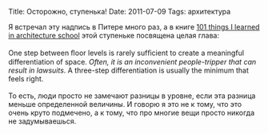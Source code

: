 Title: Осторожно, ступенька!
Date: 2011-07-09
Tags: архитектура

<div class="text">Я встречал эту надпись в Питере много раз, а в книге <a href="http://www.amazon.com/101-Things-Learned-Architecture-School/dp/0262062666">101 things I learned in architecture school</a> этой ступеньке посвящена целая глава:<br /><br />
One step between ﬂoor levels is rarely sufﬁcient to create a meaningful differentiation of space. <i>Often, it is an inconvenient people-tripper that can result in lawsuits</i>. 
A three-step differentiation is usually the minimum that feels right.<br /><br />
То есть, люди просто не замечают разницы в уровне, если эта разница меньше определенной величины. И говорю я это не к тому, что это очень круто подмечено, а к тому, что про многие вещи просто никогда не задумываешься.</div>